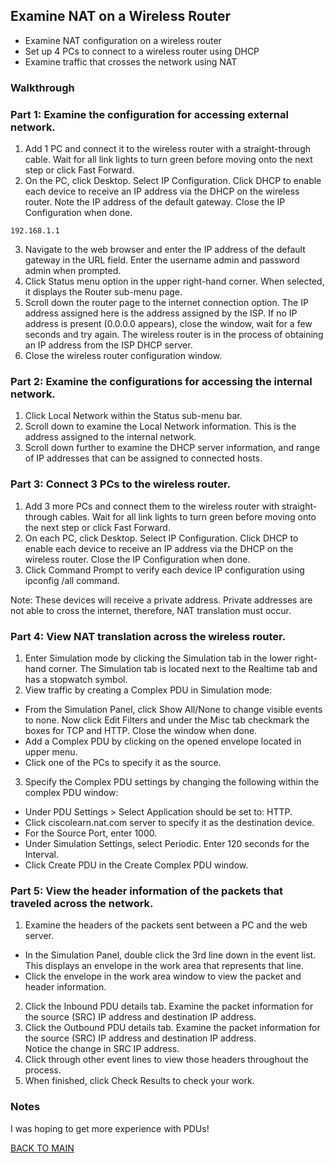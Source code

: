 ## Examine NAT on a Wireless Router

* Examine NAT configuration on a wireless router  
* Set up 4 PCs to connect to a wireless router using DHCP  
* Examine traffic that crosses the network using NAT  

### Walkthrough

### Part 1: Examine the configuration for accessing external network.

1. Add 1 PC and connect it to the wireless router with a straight-through cable. Wait for all link lights to turn green before moving onto the next step or click Fast Forward.  
2. On the PC, click Desktop. Select IP Configuration. Click DHCP to enable each device to receive an IP address via the DHCP on the wireless router.
Note the IP address of the default gateway. Close the IP Configuration when done. 

`192.168.1.1`

3. Navigate to the web browser and enter the IP address of the default gateway in the URL field. Enter the username admin and password admin when prompted.  
4. Click Status menu option in the upper right-hand corner. When selected, it displays the Router sub-menu page.  
5. Scroll down the router page to the internet connection option. The IP address assigned here is the address assigned by the ISP. If no IP address is present (0.0.0.0 appears), close the window, wait for a few seconds and try again. The wireless router is in the process of obtaining an IP address from the ISP DHCP server.  
6. Close the wireless router configuration window.  

### Part 2: Examine the configurations for accessing the internal network.

1. Click Local Network within the Status sub-menu bar.  
2. Scroll down to examine the Local Network information. This is the address assigned to the internal network.  
3. Scroll down further to examine the DHCP server information, and range of IP addresses that can be assigned to connected hosts.  

### Part 3: Connect 3 PCs to the wireless router.

1. Add 3 more PCs and connect them to the wireless router with straight-through cables. Wait for all link lights to turn green before moving onto the next step or click Fast Forward.  
2. On each PC, click Desktop. Select IP Configuration. Click DHCP to enable each device to receive an IP address via the DHCP on the wireless router. Close the IP Configuration when done.  
3. Click Command Prompt to verify each device IP configuration using ipconfig /all command.  

Note: These devices will receive a private address. Private addresses are not able to cross the internet, therefore, NAT translation must occur.

### Part 4: View NAT translation across the wireless router.

1. Enter Simulation mode by clicking the Simulation tab in the lower right-hand corner. The Simulation tab is located next to the Realtime tab and has a stopwatch symbol.  
2. View traffic by creating a Complex PDU in Simulation mode:  

* From the Simulation Panel, click Show All/None to change visible events to none. Now click Edit Filters and under the Misc tab checkmark the boxes for TCP and HTTP. Close the window when done.  
* Add a Complex PDU by clicking on the opened envelope located in upper menu.  
* Click one of the PCs to specify it as the source.  

3. Specify the Complex PDU settings by changing the following within the complex PDU window:  
* Under PDU Settings > Select Application should be set to: HTTP.
* Click ciscolearn.nat.com server to specify it as the destination device.  
* For the Source Port, enter 1000.  
* Under Simulation Settings, select Periodic. Enter 120 seconds for the Interval.  
* Click Create PDU in the Create Complex PDU window. 

### Part 5: View the header information of the packets that traveled across the network.

1. Examine the headers of the packets sent between a PC and the web server.  

* In the Simulation Panel, double click the 3rd line down in the event list. This displays an envelope in the work area that represents that line.  
* Click the envelope in the work area window to view the packet and header information.  

2. Click the Inbound PDU details tab. Examine the packet information for the source (SRC) IP address and destination IP address.  
3. Click the Outbound PDU details tab. Examine the packet information for the source (SRC) IP address and destination IP address.  
Notice the change in SRC IP address.  
4. Click through other event lines to view those headers throughout the process.  
5. When finished, click Check Results to check your work.  

### Notes

I was hoping to get more experience with PDUs!

[BACK TO MAIN](https://github.com/lfost42/networking)